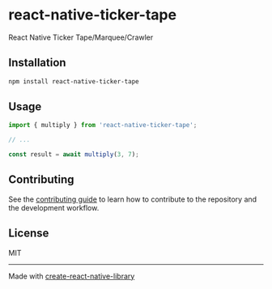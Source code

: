 # react-native-ticker-tape

React Native Ticker Tape/Marquee/Crawler

## Installation

```sh
npm install react-native-ticker-tape
```

## Usage

```js
import { multiply } from 'react-native-ticker-tape';

// ...

const result = await multiply(3, 7);
```

## Contributing

See the [contributing guide](CONTRIBUTING.md) to learn how to contribute to the repository and the development workflow.

## License

MIT

---

Made with [create-react-native-library](https://github.com/callstack/react-native-builder-bob)
